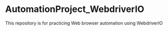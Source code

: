 # AutomationProject_WebdriverIO
This repository is for practicing Web browser automation using WebdriverIO
